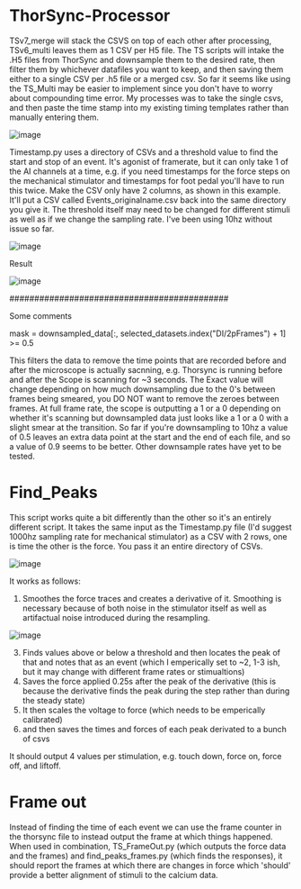 # ThorSync-Processor
TSv7_merge will stack the CSVS on top of each other after processing, TSv6_multi leaves them as 1 CSV per H5 file.
The TS scripts will intake the .H5 files from ThorSync and downsample them to the desired rate, then filter them by whichever datafiles you want to keep, and then saving them either to a single CSV per .h5 file or a merged csv. So far it seems like using the TS_Multi may be easier to implement since you don't have to worry about compounding time error. My processes was to take the single csvs, and then paste the time stamp into my existing timing templates rather than manually entering them.

![image](https://github.com/cawarwick/ThorSync-Processor/assets/81972652/616452b0-2339-4836-90d1-73c130223c1d)



Timestamp.py uses a directory of CSVs and a threshold value to find the start and stop of an event. It's agonist of framerate, but it can only take 1 of the AI channels at a time, e.g. if you need timestamps for the force steps on the mechanical stimulator and timestamps for foot pedal you'll have to run this twice. Make the CSV only have 2 columns, as shown in this example. It'll put a CSV called Events_originalname.csv back into the same directory you give it. The threshold itself may need to be changed for different stimuli as well as if we change the sampling rate. I've been using 10hz without issue so far. 

![image](https://github.com/cawarwick/ThorSync-Processor/assets/81972652/9fe8f732-d288-4a11-b67f-e246ce5ef528)

Result

![image](https://github.com/cawarwick/ThorSync-Processor/assets/81972652/300f84f3-44d3-4ed6-8db0-9c105197e207)




############################################

Some comments

mask = downsampled_data[:, selected_datasets.index("DI/2pFrames") + 1] >= 0.5

This filters the data to remove the time points that are recorded before and after the microscope is actually sacnning, e.g. Thorsync is running before and after the Scope is scanning for ~3 seconds. The Exact value will change depending on how much downsampling due to the 0's between frames being smeared, you DO NOT want to remove the zeroes between frames. At full frame rate, the scope is outputting a 1 or a 0 depending on whether it's scanning but downsampled data just looks like a 1 or a 0 with a slight smear at the transition. 
So far if you're downsampling to 10hz a value of 0.5 leaves an extra data point at the start and the end of each file, and so a value of 0.9 seems to be better. Other downsample rates have yet to be tested.


# Find_Peaks
This script works quite a bit differently than the other so it's an entirely different script.
It takes the same input as the Timestamp.py file (I'd suggest 1000hz sampling rate for mechanical stimulator) as a CSV with 2 rows, one is time the other is the force. You pass it an entire directory of CSVs.

![image](https://github.com/cawarwick/ThorSync-Processor/assets/81972652/fbdb1c08-49a1-44f0-9a30-d7fd93b2bdb2)

It works as follows:
1. Smoothes the force traces and creates a derivative of it. Smoothing is necessary because of both noise in the stimulator itself as well as artifactual noise introduced during the resampling.

![image](https://github.com/cawarwick/ThorSync-Processor/assets/81972652/7000b995-43a7-41c2-8cb4-2af9abdd91e4)

   
3. Finds values above or below a threshold and then locates the peak of that and notes that as an event (which I emperically set to ~2, 1-3 ish, but it may change with different frame rates or stimualtions) 
4. Saves the force applied 0.25s after the peak of the derivative (this is because the derivative finds the peak during the step rather than during the steady state)
5. It then scales the voltage to force (which needs to be emperically calibrated)
6. and then saves the times and forces of each peak derivated to a bunch of csvs

It should output 4 values per stimulation, e.g. touch down, force on, force off, and liftoff. 

# Frame out
Instead of finding the time of each event we can use the frame counter in the thorsync file to instead output the frame at which things happened. 
When used in combination, TS_FrameOut.py (which outputs the force data and the frames) and find_peaks_frames.py (which finds the responses), it should report the frames at which there are changes in force which 'should' provide a better alignment of stimuli to the calcium data.
